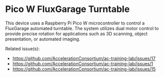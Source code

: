 # Pico W FluxGarage Turntable

This device uses a Raspberry Pi Pico W microcontroller to control a FluxGarage automated turntable. The system utilizes dual motor control to provide precise rotation for applications such as 3D scanning, object presentation, or automated imaging.

Related issue(s):
- https://github.com/AccelerationConsortium/ac-training-lab/issues/17
- https://github.com/AccelerationConsortium/ac-training-lab/issues/1
- https://github.com/AccelerationConsortium/ac-training-lab/issues/15
